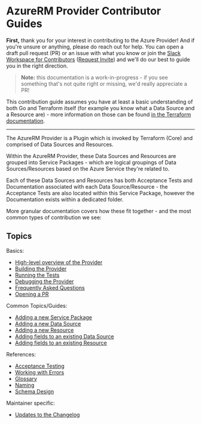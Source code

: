 # AzureRM Provider Contributor Guides

**First,** thank you for your interest in contributing to the Azure Provider! And if you're unsure or anything, please do reach out for help. You can open a draft pull request (PR) or an issue with what you know or join the [Slack Workspace for Contributors](https://terraform-azure.slack.com) ([Request Invite](https://join.slack.com/t/terraform-azure/shared_invite/enQtNDMzNjQ5NzcxMDc3LWNiY2ZhNThhNDgzNmY0MTM0N2MwZjE4ZGU0MjcxYjUyMzRmN2E5NjZhZmQ0ZTA1OTExMGNjYzA4ZDkwZDYxNDE)) and we'll do our best to guide you in the right direction.

> **Note:** this documentation is a work-in-progress - if you see something that's not quite right or missing, we'd really appreciate a PR!

This contribution guide assumes you have at least a basic understanding of both Go and Terraform itself (for example you know what a Data Source and a Resource are) - more information on those can be found [in the Terraform documentation](https://www.terraform.io/docs/language/index.html).

---

The AzureRM Provider is a Plugin which is invoked by Terraform (Core) and comprised of Data Sources and Resources.

Within the AzureRM Provider, these Data Sources and Resources are grouped into Service Packages - which are logical groupings of Data Sources/Resources based on the Azure Service they're related to.

Each of these Data Sources and Resources has both Acceptance Tests and Documentation associated with each Data Source/Resource - the Acceptance Tests are also located within this Service Package, however the Documentation exists within a dedicated folder.

More granular documentation covers how these fit together - and the most common types of contribution we see:

## Topics

Basics:

* [High-level overview of the Provider](topics/high-level-overview.md)
* [Building the Provider](topics/building-the-provider.md)
* [Running the Tests](topics/running-the-tests.md)
* [Debugging the Provider](topics/debugging-the-provider.md)
* [Frequently Asked Questions](topics/frequently-asked-questions.md)
* [Opening a PR](topics/guide-opening-a-pr.md)

Common Topics/Guides:

* [Adding a new Service Package](topics/guide-new-service-package.md)
* [Adding a new Data Source](topics/guide-new-data-source.md)
* [Adding a new Resource](topics/guide-new-resource.md)
* [Adding fields to an existing Data Source](topics/guide-new-fields-to-data-source.md)
* [Adding fields to an existing Resource](topics/guide-new-fields-to-resource.md)

References:

* [Acceptance Testing](topics/reference-acceptance-testing.md)
* [Working with Errors](topics/reference-errors.md)
* [Glossary](topics/reference-glossary.md)
* [Naming](topics/reference-naming.md)
* [Schema Design](schema-design-considerations.md)

Maintainer specific:

* [Updates to the Changelog](topics/maintainer-changelog.md)
